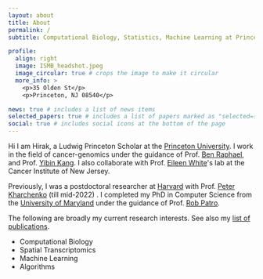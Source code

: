 ```yaml
---
layout: about
title: About
permalink: /
subtitle: Computational Biology, Statistics, Machine Learning at Princeton Univerisity

profile:
  align: right
  image: ISMB_headshot.jpeg
  image_circular: true # crops the image to make it circular
  more_info: >
    <p>35 Olden St</p>
    <p>Princeton, NJ 08540</p>

news: true # includes a list of news items
selected_papers: true # includes a list of papers marked as "selected={true}"
social: true # includes social icons at the bottom of the page
---
```


Hi I am Hirak, a Ludwig Princeton Scholar at the [Princeton University](https://princeton.edu). I work in the field of cancer-genomics under the guidance of Prof. [Ben Raphael](https://www.cs.princeton.edu/people/profile/braphael), and Prof. [Yibin Kang](https://molbio.princeton.edu/people/yibin-kang). I also collaborate with Prof. [Eileen White](https://www.cinj.org/research/eileen-white-phd)'s lab at the Cancer Institute of New Jersey.

Previously, I was a postdoctoral researcher at [Harvard](https://hms.harvard.edu)  with Prof. [Peter Kharchenko](https://dbmi.hms.harvard.edu/people/peter-kharchenko) (till mid-2022) . I completed my PhD in Computer Science from the [University of Maryland](www.cs.umd.edu) under the guidance of Prof. [Rob Patro](https://www.cs.umd.edu/people/nomad).

The following are broadly my current research interests. See also my [list of
publications](/publications).
- Computational Biology
- Spatial Transcriptomics
- Machine Learning
- Algorithms
